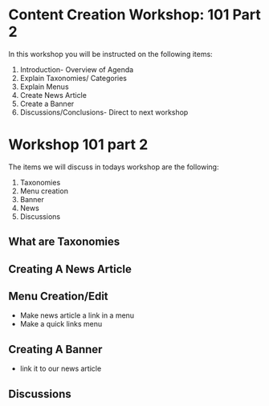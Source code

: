 
# Content Creation Workshop: 101 Part 2
In this workshop you will be instructed on the following items:

1. Introduction- Overview of Agenda
2. Explain Taxonomies/ Categories
3. Explain Menus
3. Create News Article
4. Create a Banner
5. Discussions/Conclusions- Direct to next workshop

# Workshop 101 part 2
The items we will discuss in todays workshop are the following:

1. Taxonomies
2. Menu creation
3. Banner
4. News
5. Discussions

## What are Taxonomies

## Creating A News Article

## Menu Creation/Edit
- Make news article a link in a menu
- Make a quick links menu

## Creating A Banner
- link it to our news article

## Discussions
